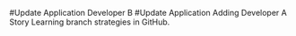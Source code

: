 #Update Application Developer B
#Update Application Adding Developer A Story
Learning branch strategies in GitHub.
